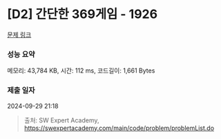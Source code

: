 # [D2] 간단한 369게임 - 1926 

[문제 링크](https://swexpertacademy.com/main/code/problem/problemDetail.do?contestProbId=AV5PTeo6AHUDFAUq) 

### 성능 요약

메모리: 43,784 KB, 시간: 112 ms, 코드길이: 1,661 Bytes

### 제출 일자

2024-09-29 21:18



> 출처: SW Expert Academy, https://swexpertacademy.com/main/code/problem/problemList.do